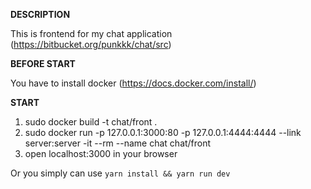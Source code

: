 **DESCRIPTION**

This is frontend for my chat application (https://bitbucket.org/punkkk/chat/src)

**BEFORE START**

You have to install docker (https://docs.docker.com/install/)

**START**

1. sudo docker build -t chat/front .
2. sudo docker run -p 127.0.0.1:3000:80 -p 127.0.0.1:4444:4444 --link server:server -it --rm --name chat chat/front
3. open localhost:3000 in your browser

Or you simply can use `yarn install && yarn run dev`
